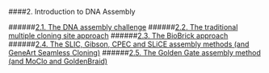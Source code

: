 ####2. Introduction to DNA Assembly

######[2.1. The DNA assembly challenge](chp2_1.html)
######[2.2. The traditional multiple cloning site approach](chp2_2.html)
######[2.3. The BioBrick approach](hp2_3.html)
######[2.4. The SLIC, Gibson, CPEC and SLiCE assembly methods (and GeneArt Seamless Cloning)](chp2_4.html)
######[2.5. The Golden Gate assembly method (and MoClo and GoldenBraid)](chp2_5.html)
